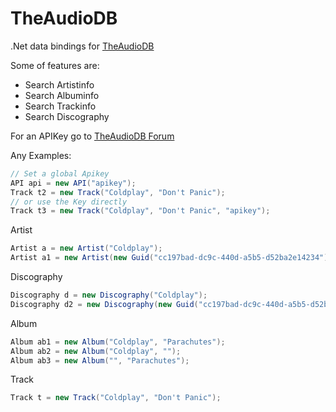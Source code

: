 TheAudioDB
==========

.Net data bindings for [TheAudioDB](http://www.theaudiodb.com/)

Some of features are:
 * Search Artistinfo
 * Search Albuminfo
 * Search Trackinfo
 * Search Discography

For an APIKey go to [TheAudioDB Forum](http://www.theaudiodb.com/forum/viewtopic.php?f=6&t=8)

Any Examples:

```c#
// Set a global Apikey
API api = new API("apikey"); 
Track t2 = new Track("Coldplay", "Don't Panic");
// or use the Key directly
Track t3 = new Track("Coldplay", "Don't Panic", "apikey");
```

Artist
```c#
Artist a = new Artist("Coldplay");
Artist a1 = new Artist(new Guid("cc197bad-dc9c-440d-a5b5-d52ba2e14234"));
```

Discography
```c#
Discography d = new Discography("Coldplay");
Discography d2 = new Discography(new Guid("cc197bad-dc9c-440d-a5b5-d52ba2e14234"));
```

Album
```c#
Album ab1 = new Album("Coldplay", "Parachutes");
Album ab2 = new Album("Coldplay", "");
Album ab3 = new Album("", "Parachutes");
```

Track
```c#
Track t = new Track("Coldplay", "Don't Panic");
```
